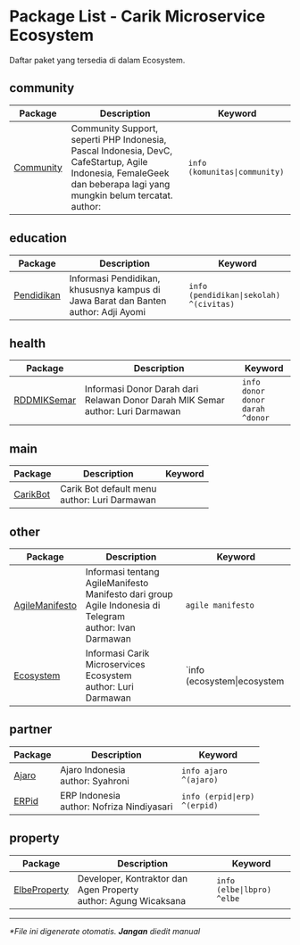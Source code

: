 # Package List - Carik Microservice Ecosystem
Daftar paket yang tersedia di dalam Ecosystem.


## community
| Package | Description | Keyword |
|---|---|---|
|[Community](../data/community/Community)|Community Support, seperti PHP Indonesia, Pascal Indonesia, DevC, CafeStartup, Agile Indonesia, FemaleGeek dan beberapa lagi yang mungkin belum tercatat.<br>author: |`info (komunitas\|community)`<br />|

## education
| Package | Description | Keyword |
|---|---|---|
|[Pendidikan](../data/education/Pendidikan)|Informasi Pendidikan, khususnya kampus di Jawa Barat dan Banten<br>author: Adji Ayomi|`info (pendidikan\|sekolah)`<br />`^(civitas)`<br />|

## health
| Package | Description | Keyword |
|---|---|---|
|[RDDMIKSemar](../data/health/RDDMIKSemar)|Informasi Donor Darah dari Relawan Donor Darah MIK Semar<br>author: Luri Darmawan|`info donor`<br />`donor darah`<br />`^donor`<br />|

## main
| Package | Description | Keyword |
|---|---|---|
|[CarikBot](../data/main/CarikBot)|Carik Bot default menu<br>author: Luri Darmawan||

## other
| Package | Description | Keyword |
|---|---|---|
|[AgileManifesto](../data/other/AgileManifesto)|Informasi tentang AgileManifesto Manifesto dari group Agile Indonesia di Telegram<br>author: Ivan Darmawan|`agile manifesto`<br />|
|[Ecosystem](../data/other/Ecosystem)|Informasi Carik Microservices Ecosystem<br>author: Luri Darmawan|`info (ecosystem\|ecosystem|ekosistem)`<br />`^(ecosystem|ecosystem|ekosistem)`<br />|

## partner
| Package | Description | Keyword |
|---|---|---|
|[Ajaro](../data/partner/Ajaro)|Ajaro Indonesia<br>author: Syahroni|`info ajaro`<br />`^(ajaro)`<br />|
|[ERPid](../data/partner/ERPid)|ERP Indonesia<br>author: Nofriza Nindiyasari|`info (erpid\|erp)`<br />`^(erpid)`<br />|

## property
| Package | Description | Keyword |
|---|---|---|
|[ElbeProperty](../data/property/ElbeProperty)|Developer, Kontraktor dan Agen Property<br>author: Agung Wicaksana|`info (elbe\|lbpro)`<br />`^elbe`<br />|

___
_*File ini digenerate otomatis. **Jangan** diedit manual_